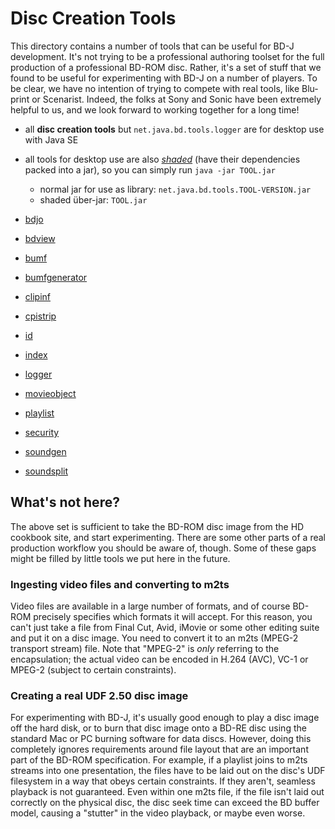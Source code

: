 # Disc Creation Tools

This directory contains a number of tools that can be useful
for BD-J development.  It's not trying to be a professional
authoring toolset for the full production of a professional
BD-ROM disc.  Rather, it's a set of stuff that we found to
be useful for experimenting with BD-J on a number of players.
To be clear, we have no intention of trying to compete with
real tools, like Blu-print or Scenarist.  Indeed, the folks at
Sony and Sonic have been extremely helpful to us, and we look
forward to working together for a long time!

* all **disc creation tools** but `net.java.bd.tools.logger` are for desktop use with Java SE
* all tools for desktop use are also [*shaded*](http://maven.apache.org/plugins/maven-shade-plugin/) (have their dependencies packed into a jar), so you can simply run `java -jar TOOL.jar`
    * normal jar for use as library: `net.java.bd.tools.TOOL-VERSION.jar`
    * shaded über-jar: `TOOL.jar`

* [bdjo](/oliverlietz/bd-j/tree/master/DiscCreationTools/net.java.bd.tools.bdjo/ "bdjo")
* [bdview](/oliverlietz/bd-j/tree/master/DiscCreationTools/net.java.bd.tools.bdview/ "bdview")
* [bumf](/oliverlietz/bd-j/tree/master/DiscCreationTools/net.java.bd.tools.bumf/ "bumf")
* [bumfgenerator](/oliverlietz/bd-j/tree/master/DiscCreationTools/net.java.bd.tools.bumfgenerator/ "bumfgenerator")
* [clipinf](/oliverlietz/bd-j/tree/master/DiscCreationTools/net.java.bd.tools.clipinf/ "clipinf")
* [cpistrip](/oliverlietz/bd-j/tree/master/DiscCreationTools/net.java.bd.tools.cpistrip/ "cpistrip")
* [id](/oliverlietz/bd-j/tree/master/DiscCreationTools/net.java.bd.tools.id/ "id")
* [index](/oliverlietz/bd-j/tree/master/DiscCreationTools/net.java.bd.tools.index/ "index")
* [logger](/oliverlietz/bd-j/tree/master/DiscCreationTools/net.java.bd.tools.logger/ "logger")
* [movieobject](/oliverlietz/bd-j/tree/master/DiscCreationTools/net.java.bd.tools.movieobject/ "movieobject")
* [playlist](/oliverlietz/bd-j/tree/master/DiscCreationTools/net.java.bd.tools.playlist/ "playlist")
* [security](/oliverlietz/bd-j/tree/master/DiscCreationTools/net.java.bd.tools.security/ "security")
* [soundgen](/oliverlietz/bd-j/tree/master/DiscCreationTools/net.java.bd.tools.soundgen/ "soundgen")
* [soundsplit](/oliverlietz/bd-j/tree/master/DiscCreationTools/net.java.bd.tools.soundsplit/ "soundsplit")

## What's not here?

The above set is sufficient to take the BD-ROM disc image from the
HD cookbook site, and start experimenting.  There are some other
parts of a real production workflow you should be aware of, though.
Some of these gaps might be filled by little tools we put here in
the future.

### Ingesting video files and converting to m2ts

Video files are available in a large number of formats, and of
course BD-ROM precisely specifies which formats it will accept.
For this reason, you can't just take a file from Final Cut, Avid,
iMovie or some other editing suite and put it on a disc image.  You
need to convert it to an m2ts (MPEG-2 transport stream) file.  Note
that "MPEG-2" is *only* referring to the encapsulation; the
actual video can be encoded in H.264 (AVC), VC-1 or MPEG-2 (subject
to certain constraints).

### Creating a real UDF 2.50 disc image

For experimenting with BD-J, it's usually good enough to play a disc
image off the hard disk, or to burn that disc image onto a BD-RE disc
using the standard Mac or PC burning software for data discs.  However,
doing this completely ignores requirements around file layout that are
an important part of the BD-ROM specification.  For example, if a
playlist joins to m2ts streams into one presentation, the files have
to be laid out on the disc's UDF filesystem in a way that obeys certain
constraints.  If they aren't, seamless playback is not guaranteed.
Even within one m2ts file, if the file isn't laid out correctly on the
physical disc, the disc seek time can exceed the BD buffer model, causing
a "stutter" in the video playback, or maybe even worse.
